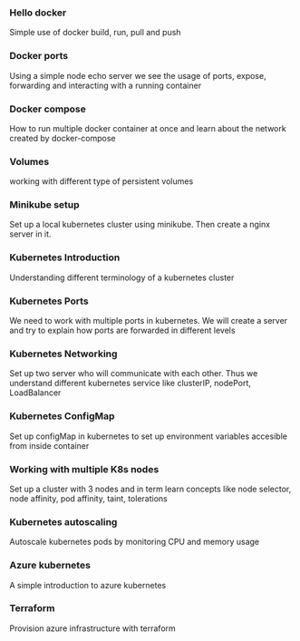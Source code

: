 ### Hello docker
Simple use of docker build, run, pull and push

### Docker ports
Using a simple node echo server we see the usage of ports, expose, forwarding and interacting with a running container

### Docker compose
How to run multiple docker container at once and learn about the network created by docker-compose

### Volumes
working with different type of persistent volumes

### Minikube setup
Set up a local kubernetes cluster using minikube. Then create a nginx server in it.

### Kubernetes Introduction
Understanding different terminology of a kubernetes cluster

### Kubernetes Ports
We need to work with multiple ports in kubernetes. We will create a server and try to explain how ports are forwarded in different levels

### Kubernetes Networking
Set up two server who will communicate with each other. Thus we understand different kubernetes service like clusterIP, nodePort, LoadBalancer

### Kubernetes ConfigMap
Set up configMap in kubernetes to set up environment variables accesible from inside container

### Working with multiple K8s nodes
Set up a cluster with 3 nodes and in term learn concepts like node selector, node affinity, pod affinity, taint, tolerations

### Kubernetes autoscaling
Autoscale kubernetes pods by monitoring CPU and memory usage

### Azure kubernetes
A simple introduction to azure kubernetes

### Terraform
Provision azure infrastructure with terraform
